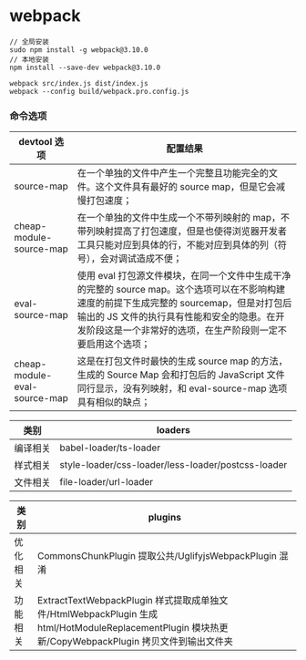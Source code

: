 # webpack

```
// 全局安装
sudo npm install -g webpack@3.10.0
// 本地安装
npm install --save-dev webpack@3.10.0
```

```
webpack src/index.js dist/index.js
webpack --config build/webpack.pro.config.js
```

### 命令选项

| devtool 选项                 | 配置结果                                                                                                                                                                                                                                                |
| ---------------------------- | ------------------------------------------------------------------------------------------------------------------------------------------------------------------------------------------------------------------------------------------------------- |
| source-map                   | 在一个单独的文件中产生一个完整且功能完全的文件。这个文件具有最好的 source map，但是它会减慢打包速度；                                                                                                                                                   |
| cheap-module-source-map      | 在一个单独的文件中生成一个不带列映射的 map，不带列映射提高了打包速度，但是也使得浏览器开发者工具只能对应到具体的行，不能对应到具体的列（符号），会对调试造成不便；                                                                                      |
| eval-source-map              | 使用 eval 打包源文件模块，在同一个文件中生成干净的完整的 source map。这个选项可以在不影响构建速度的前提下生成完整的 sourcemap，但是对打包后输出的 JS 文件的执行具有性能和安全的隐患。在开发阶段这是一个非常好的选项，在生产阶段则一定不要启用这个选项； |
| cheap-module-eval-source-map | 这是在打包文件时最快的生成 source map 的方法，生成的 Source Map 会和打包后的 JavaScript 文件同行显示，没有列映射，和 eval-source-map 选项具有相似的缺点；                                                                                               |

| 类别     | loaders                                            |
| -------- | -------------------------------------------------- |
| 编译相关 | babel-loader/ts-loader                             |
| 样式相关 | style-loader/css-loader/less-loader/postcss-loader |
| 文件相关 | file-loader/url-loader                             |

| 类别     | plugins                                                                                                                                              |
| -------- | ---------------------------------------------------------------------------------------------------------------------------------------------------- |
| 优化相关 | CommonsChunkPlugin 提取公共/UglifyjsWebpackPlugin 混淆                                                                                               |
| 功能相关 | ExtractTextWebpackPlugin 样式提取成单独文件/HtmlWebpackPlugin 生成 html/HotModuleReplacementPlugin 模块热更新/CopyWebpackPlugin 拷贝文件到输出文件夹 |
